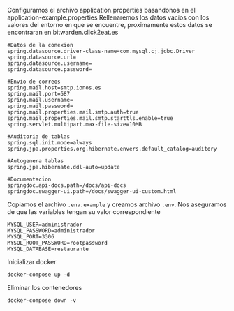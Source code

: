 Configuramos el archivo application.properties basandonos en el application-example.properties
Rellenaremos los datos vacios con los valores del entorno en que se encuentre, proximamente estos
datos se encontraran en bitwarden.click2eat.es

````text
#Datos de la conexion
spring.datasource.driver-class-name=com.mysql.cj.jdbc.Driver
spring.datasource.url=
spring.datasource.username=
spring.datasource.password=

#Envio de correos
spring.mail.host=smtp.ionos.es
spring.mail.port=587
spring.mail.username=
spring.mail.password=
spring.mail.properties.mail.smtp.auth=true
spring.mail.properties.mail.smtp.starttls.enable=true
spring.servlet.multipart.max-file-size=10MB

#Auditoria de tablas
spring.sql.init.mode=always
spring.jpa.properties.org.hibernate.envers.default_catalog=auditory

#Autogenera tablas
spring.jpa.hibernate.ddl-auto=update

#Documentacion
springdoc.api-docs.path=/docs/api-docs
springdoc.swagger-ui.path=/docs/swagger-ui-custom.html

````

Copiamos el archivo `.env.example` y creamos archivo `.env`. Nos aseguramos de que las variables tengan su valor
correspondiente

````text
MYSQL_USER=administrador
MYSQL_PASSWORD=administrador
MYSQL_PORT=3306
MYSQL_ROOT_PASSWORD=rootpassword
MYSQL_DATABASE=restaurante
````


Inicializar docker
```shell
docker-compose up -d
```

Eliminar los contenedores

`````shell
docker-compose down -v
`````
